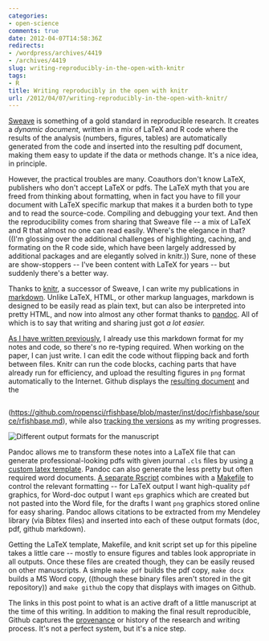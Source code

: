 ```yaml
---
categories:
- open-science
comments: true
date: 2012-04-07T14:58:36Z
redirects:
- /wordpress/archives/4419
- /archives/4419
slug: writing-reproducibly-in-the-open-with-knitr
tags:
- R
title: Writing reproducibly in the open with knitr
url: /2012/04/07/writing-reproducibly-in-the-open-with-knitr/
---
```


[Sweave](http://en.wikipedia.org/wiki/Sweave) is something of a gold standard in reproducible research.  It creates a _dynamic document_, written in a mix of LaTeX and R code where the results of the analysis (numbers, figures, tables) are automatically generated from the code and inserted into the resulting pdf document, making them easy to update if the data or methods change.  It's a nice idea, in principle.

However, the practical troubles are many. Coauthors don't know LaTeX, publishers who don't accept LaTeX or pdfs.  The LaTeX myth that you are freed from thinking about formatting, when in fact you have to fill your document with LaTeX specific markup that makes it a burden both to type and to read the source-code.  Compiling and debugging your text. And then the reproducibility comes from sharing that Sweave file -- a mix of LaTeX and R that almost no one can read easily.  Where's the elegance in that?  ((I'm glossing over the additional challenges of highlighting, caching, and formating on the R code side, which have been largely addressed by additional packages and are elegantly solved in knitr.)) Sure, none of these are show-stoppers -- I've been content with LaTeX for years -- but suddenly there's a better way.

Thanks to [knitr](http://yihui.name/knitr/), a successor of Sweave, I can write my publications in [markdown](http://en.wikipedia.org/wiki/Markdown).  Unlike LaTeX, HTML, or other markup languages, markdown is designed to be easily read as plain text, but can also be interpreted into pretty HTML, and now into almost any other format thanks to [pandoc](http://johnmacfarlane.net/pandoc/).  All of which is to say that writing and sharing just got _a lot easier._

[As I have written previously](http://www.carlboettiger.info/archives/4325), I already use this markdown format for my notes and code, so there's no re-typing required.  When working on the paper, I can just write.  I can edit the code without flipping back and forth between files.  Knitr can run the code blocks, caching parts that have already run for efficiency, and upload the resulting figures in `png` format automatically to the Internet.  Github displays the [resulting document](https://github.com/ropensci/rfishbase/blob/master/inst/doc/rfishbase/rfishbase_github.md) and the 
```file
```
(https://github.com/ropensci/rfishbase/blob/master/inst/doc/rfishbase/source/rfishbase.md), while also [tracking the versions](https://github.com/ropensci/rfishbase/commits/master/inst/doc/rfishbase/source) as my writing progresses.

![Different output formats for the manuscript](http://farm8.staticflickr.com/7241/7054829647_ac9dcc4bd3_z.jpg)

Pandoc allows me to transform these notes into a LaTeX file that can generate professional-looking pdfs with given journal `.cls` files by using [a custom latex template](https://github.com/ropensci/rfishbase/blob/master/inst/doc/rfishbase/elsarticle.latex). Pandoc can also generate the less pretty but often required word documents.  [A separate Rscript](https://github.com/ropensci/rfishbase/blob/master/inst/doc/rfishbase/knit) combines with a [Makefile](https://github.com/ropensci/rfishbase/blob/master/inst/doc/rfishbase/Makefile) to control the relevant formatting -- for LaTeX output I want high-quality `pdf` graphics, for Word-doc output I want `eps` graphics which are created but not pasted into the Word file, for the drafts I want `png` graphics stored online for easy sharing.  Pandoc allows citations to be extracted from my Mendeley library (via Bibtex files) and inserted into each of these output formats (doc, pdf, github markdown).

Getting the LaTeX template, Makefile, and knit script set up for this pipeline takes a little care -- mostly to ensure figures and tables look appropriate in all outputs. Once these files are created though, they can be easily reused on other manuscripts.  A simple `make pdf` builds the pdf copy, `make docx` builds a MS Word copy, ((though these binary files aren't stored in the git repository)) and `make github` the copy that displays with images on Github.

The links in this post point to what is an active draft of a little manuscript at the time of this writing.  In addition to making the final result reproducible, Github captures the [provenance](http://en.wikipedia.org/wiki/Provenance#Data_provenance) or history of the research and writing process.  It's not a perfect system, but it's a nice step.

